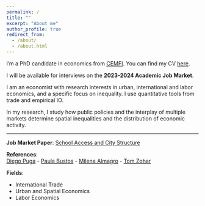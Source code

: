 ```yaml
---
permalink: /
title: ""
excerpt: "About me"
author_profile: true
redirect_from: 
  - /about/
  - /about.html
---
```


I’m a PhD candidate in economics from <a href="https://www.cemfi.es/" target="_blank">CEMFI</a>. You can find my CV <a href="https://giorgiopietrabissa.github.io/files/CV.pdf" target="_blank">here</a>.

I will be available for interviews on the **2023-2024 Academic Job Market**.

I am an economist with research interests in urban, international and labor economics, and a specific focus on inequality. I use quantitative tools from trade and empirical IO.

In my research, I study how public policies and the interplay of multiple markets determine spatial inequalities and the distribution of economic activity.

---

**Job Market Paper**: <a href="https://giorgiopietrabissa.github.io/files/school_sorting.pdf" target="_blank">School Access and City Structure</a>

**References**:   
<a href="https://diegopuga.org" target="_blank">Diego Puga</a> - <a href="https://www.cemfi.es/~bustos/" target="_blank">Paula Bustos</a> - <a href="https://www.milena-almagro.com/" target="_blank">Milena Almagro</a> -  <a href="https://tomzohar.com/" target="_blank">Tom Zohar</a>

**Fields**:   
* International Trade
* Urban and Spatial Economics
* Labor Economics
